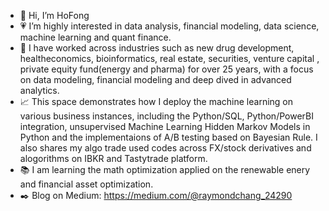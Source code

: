- :raising_hand: Hi, I’m HoFong
- :heartpulse: I’m highly interested in data analysis, financial modeling, data science, machine learning and quant finance. 
- :rocket: I have worked across industries such as new drug development, healtheconomics, bioinformatics, real estate, securities, venture capital , private equity fund(energy and pharma) for over 25 years, with a focus on data modeling, financial modeling and deep dived in advanced analytics.
- :chart_with_upwards_trend: This space demonstrates how I deploy the machine learning on various business instances, including the Python/SQL, Python/PowerBI integration, unsupervised Machine Learning  Hidden Markov Models in Python and the implementaions of A/B testing based on Bayesian Rule. I also shares my algo trade used codes across FX/stock derivatives and alogorithms on IBKR and Tastytrade platform.
- :books: I am learning the math optimization applied on the renewable enery and financial asset optimization.
- :black_nib: Blog on Medium:  https://medium.com/@raymondchang_24290

<!---
hofong428/hofong428 is a ✨ special ✨ repository because its `README.md` (this file) appears on your GitHub profile.
You can click the Preview link to take a look at your changes.
--->
